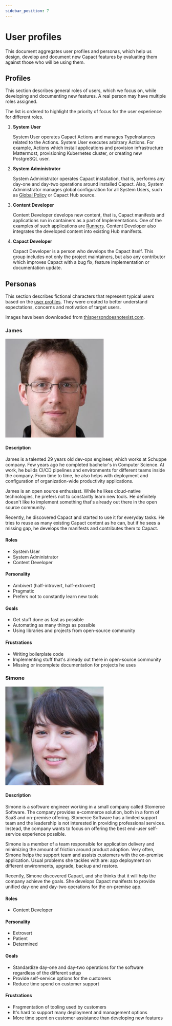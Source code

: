 ```yaml
---
sidebar_position: 7
---
```


# User profiles

This document aggregates user profiles and personas, which help us design, develop and document new Capact features by evaluating them against those who will be using them.

## Profiles

This section describes general roles of users, which we focus on, while developing and documenting new features. A real person may have multiple roles assigned.

The list is ordered to highlight the priority of focus for the user experience for different roles.

1. **System User**

    System User operates Capact Actions and manages TypeInstances related to the Actions. System User executes arbitrary Actions. For example, Actions which install applications and provision infrastructure Mattermost, provisioning Kubernetes cluster, or creating new PostgreSQL user.

1. **System Administrator**

    System Administrator operates Capact installation, that is, performs any day-one and day-two operations around installed Capact. Also, System Administrator manages global configuration for all System Users, such as [Global Policy](/docs/feature/policies/global-policy) or Capact Hub source.

1. **Content Developer**

    Content Developer develops new content, that is, Capact manifests and applications run in containers as a part of Implementations. One of the examples of such applications are [Runners](/docs/architecture/runner). Content Developer also integrates the developed content into existing Hub manifests.

1. **Capact Developer**

    Capact Developer is a person who develops the Capact itself. This group includes not only the project maintainers, but also any contributor which improves Capact with a bug fix, feature implementation or documentation update.

## Personas

This section describes fictional characters that represent typical users based on the [user profiles](#profiles). They were created to better understand expectations, concerns and motivation of target users.

Images have been downloaded from [thispersondoesnotexist.com](https://thispersondoesnotexist.com/).

### James

![James](./assets/james.jpg)

#### Description

James is a talented 29 years old dev-ops engineer, which works at Schuppe company. Few years ago he completed bachelor's in Computer Science. At work, he builds CI/CD pipelines and environments for different teams inside the company. From time to time, he also helps with deployment and configuration of organization-wide productivity applications. 

James is an open source enthusiast. While he likes cloud-native technologies, he prefers not to constantly learn new tools. He definitely doesn't like to implement something that's already out there in the open source community.

Recently, he discovered Capact and started to use it for everyday tasks. He tries to reuse as many existing Capact content as he can, but if he sees a missing gap, he develops the manifests and contributes them to Capact.

#### Roles

- System User
- System Administrator
- Content Developer

#### Personality

- Ambivert (half-introvert, half-extrovert)
- Pragmatic
- Prefers not to constantly learn new tools

#### Goals

- Get stuff done as fast as possible
- Automating as many things as possible
- Using libraries and projects from open-source community

#### Frustrations

- Writing boilerplate code
- Implementing stuff that's already out there in open-source community
- Missing or incomplete documentation for projects he uses

### Simone

![Simone](./assets/simone.jpg)

#### Description

Simone is a software engineer working in a small company called Stomerce Software. The company provides e-commerce solution, both in a form of SaaS and on-premise offering. Stomerce Software has a limited support team and the leadership is not interested in providing professional services. Instead, the company wants to focus on offering the best end-user self-service experience possible.

Simone is a member of a team responsible for application delivery and minimizing the amount of friction around product adoption. Very often, Simone helps the support team and assists customers with the on-premise application. Usual problems she tackles with are: app deployment on different environments, upgrade, backup and restore.

Recently, Simone discovered Capact, and she thinks that it will help the company achieve the goals. She develops Capact manifests to provide unified day-one and day-two operations for the on-premise app.

#### Roles

- Content Developer

#### Personality

- Extrovert
- Patient
- Determined

#### Goals

- Standardize day-one and day-two operations for the software regardless of the different setup
- Provide self-service options for the customers
- Reduce time spend on customer support

#### Frustrations

- Fragmentation of tooling used by customers
- It's hard to support many deployment and management options
- More time spent on customer assistance than developing new features
